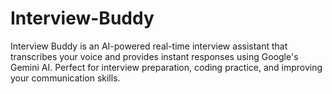 # Interview-Buddy
Interview Buddy is an AI-powered real-time interview assistant that transcribes your voice and provides instant responses using Google's Gemini AI. Perfect for interview preparation, coding practice, and improving your communication skills.

